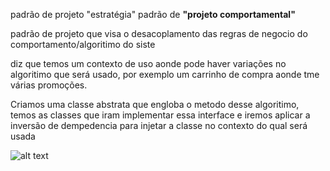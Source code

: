 padrão de projeto "estratégia" padrão de <strong>"projeto comportamental"</strong> 

padrão de projeto que visa o desacoplamento das regras de negocio do comportamento/algoritimo
do siste

diz que temos um contexto de uso aonde pode haver variações no algoritimo 
que será usado, por exemplo um carrinho de compra aonde tme várias promoções.

Criamos uma classe abstrata que engloba o metodo desse algoritimo, temos as classes 
que iram implementar essa interface e iremos aplicar a inversão de dempedencia para injetar a 
classe no contexto do qual será usada 


![alt text](image.png)